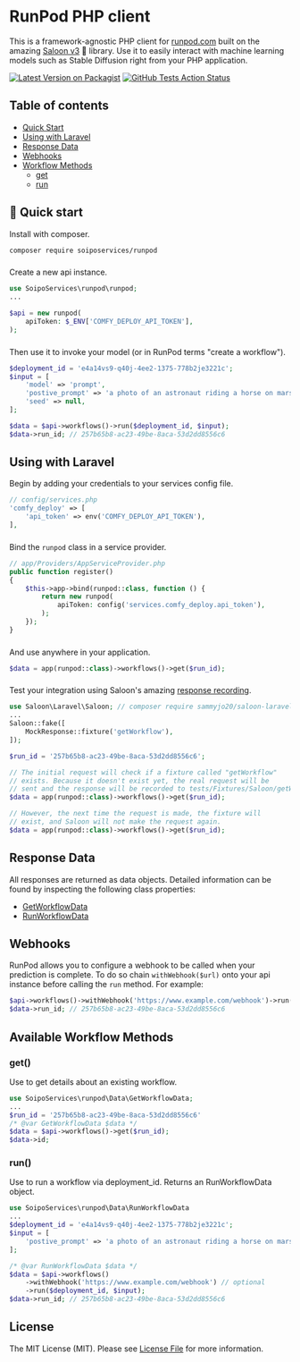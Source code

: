 # RunPod PHP client
This is a framework-agnostic PHP client for [runpod.com](https://www.runpod.com/) built on the amazing [Saloon v3](https://docs.saloon.dev/) 🤠 library. Use it to easily interact with machine learning models such as Stable Diffusion right from your PHP application.

[![Latest Version on Packagist](https://img.shields.io/packagist/v/soiposervices/runpod.svg?style=flat-square)](https://packagist.org/packages/soiposervices/runpod)
[![GitHub Tests Action Status](https://github.com/SoipoServices/runpod/actions/workflows/tests.yml/badge.svg?branch=main)](https://github.com/SoipoServices/runpod/actions/workflows/tests.yml)

## Table of contents
- [Quick Start](https://github.com/soiposervices/runpod#-quick-start)
- [Using with Laravel](https://github.com/soiposervices/runpod#using-with-laravel)
- [Response Data](https://github.com/soiposervices/runpod#response-data)
- [Webhooks](https://github.com/soiposervices/runpod#webhooks)
- [Workflow Methods](https://github.com/soiposervices/runpod#available-prediction-methods)
    - [get](https://github.com/soiposervices/runpod#get)
    - [run](https://github.com/soiposervices/runpod#run)

## 🚀 Quick start

Install with composer.

```bash
composer require soiposervices/runpod
```
### 

Create a new api instance.
```php
use SoipoServices\runpod\runpod;
...

$api = new runpod(
    apiToken: $_ENV['COMFY_DEPLOY_API_TOKEN'],
);
```
###

Then use it to invoke your model (or in RunPod terms "create a workflow").
```php
$deployment_id = 'e4a14vs9-q40j-4ee2-1375-778b2je3221c';
$input = [
    'model' => 'prompt',
    'postive_prompt' => 'a photo of an astronaut riding a horse on mars',
    'seed' => null,
];

$data = $api->workflows()->run($deployment_id, $input);
$data->run_id; // 257b65b8-ac23-49be-8aca-53d2dd8556c6
```

## Using with Laravel
Begin by adding your credentials to your services config file.
```php
// config/services.php
'comfy_deploy' => [
    'api_token' => env('COMFY_DEPLOY_API_TOKEN'),
],
```
###

Bind the `runpod` class in a service provider.
```php
// app/Providers/AppServiceProvider.php
public function register()
{
    $this->app->bind(runpod::class, function () {
        return new runpod(
            apiToken: config('services.comfy_deploy.api_token'),
        );
    });
}
````
###

And use anywhere in your application.
```php
$data = app(runpod::class)->workflows()->get($run_id);
```
###

Test your integration using Saloon's amazing [response recording](https://docs.saloon.dev/testing/recording-requests#fixture-path).
```php
use Saloon\Laravel\Saloon; // composer require sammyjo20/saloon-laravel "^2.0"
...
Saloon::fake([
    MockResponse::fixture('getWorkflow'),
]);

$run_id = '257b65b8-ac23-49be-8aca-53d2dd8556c6';

// The initial request will check if a fixture called "getWorkflow" 
// exists. Because it doesn't exist yet, the real request will be
// sent and the response will be recorded to tests/Fixtures/Saloon/getWorkflow.json.
$data = app(runpod::class)->workflows()->get($run_id);

// However, the next time the request is made, the fixture will 
// exist, and Saloon will not make the request again.
$data = app(runpod::class)->workflows()->get($run_id);
```

## Response Data
All responses are returned as data objects. Detailed information can be found by inspecting the following class properties:

* [GetWorkflowData](https://github.com/SoipoServices/runpod/blob/main/src/Data/GetWorkflowData.php)
* [RunWorkflowData](https://github.com/SoipoServices/runpod/blob/main/src/Data/RunWorkflowData.php)

## Webhooks
RunPod allows you to configure a webhook to be called when your prediction is complete. To do so chain `withWebhook($url)` onto your api instance before calling the `run` method. For example:

```php
$api->workflows()->withWebhook('https://www.example.com/webhook')->run($deployment_id, $input);
$data->run_id; // 257b65b8-ac23-49be-8aca-53d2dd8556c6
```

## Available Workflow Methods
### get()
Use to get details about an existing workflow.
```php
use SoipoServices\runpod\Data\GetWorkflowData;
...
$run_id = '257b65b8-ac23-49be-8aca-53d2dd8556c6'
/* @var GetWorkflowData $data */
$data = $api->workflows()->get($run_id);
$data->id;
```

### run()
Use to run a workflow via deployment_id. Returns an RunWorkflowData object.
```php
use SoipoServices\runpod\Data\RunWorkflowData
...
$deployment_id = 'e4a14vs9-q40j-4ee2-1375-778b2je3221c';
$input = [
    'postive_prompt' => 'a photo of an astronaut riding a horse on mars',
];

/* @var RunWorkflowData $data */
$data = $api->workflows()
    ->withWebhook('https://www.example.com/webhook') // optional
    ->run($deployment_id, $input);
$data->run_id; // 257b65b8-ac23-49be-8aca-53d2dd8556c6
```

## License

The MIT License (MIT). Please see [License File](LICENSE.md) for more information.
